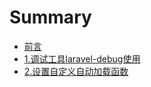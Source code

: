 # Summary

* [前言](README.md)
* [1.调试工具laravel-debug使用](1diao-shi-gong-ju-laravel-debug-shi-yong.md)
* [2.设置自定义自动加载函数](2she-zhi-zi-ding-yi-zi-dong-jia-zai-han-shu.md)

